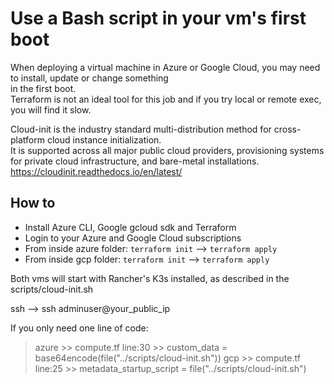 # Use a Bash script in your vm's first boot

When deploying a virtual machine in Azure or Google Cloud, you may need to install, update or change something  
in the first boot.  
Terraform is not an ideal tool for this job and if you try local or remote exec, you will find it slow.

Cloud-init is the industry standard multi-distribution method for cross-platform cloud instance initialization.  
It is supported across all major public cloud providers, provisioning systems for private cloud infrastructure, and bare-metal installations.
<https://cloudinit.readthedocs.io/en/latest/>

## How to

- Install Azure CLI, Google gcloud sdk and Terraform
- Login to your Azure and Google Cloud subscriptions
- From inside azure folder: `terraform init` --> `terraform apply`
- From inside gcp folder: `terraform init` --> `terraform apply`

Both vms will start with Rancher's K3s installed, as described in the scripts/cloud-init.sh

ssh --> ssh adminuser@your_public_ip

If you only need one line of code:

> azure >> compute.tf line:30 >> custom_data = base64encode(file("../scripts/cloud-init.sh"))
> gcp >> compute.tf line:25 >> metadata_startup_script = file("../scripts/cloud-init.sh")
